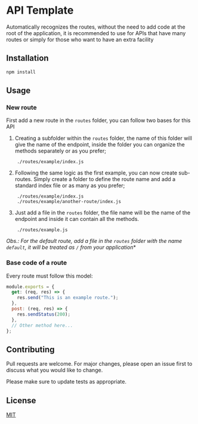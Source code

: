 # API Template

Automatically recognizes the routes, without the need to add code at the root of the application, it is recommended to use for APIs that have many routes or simply for those who want to have an extra facility

## Installation

```bash
npm install
```

## Usage
### New route

First add a new route in the `routes` folder, you can follow two bases for this API

1. Creating a subfolder within the `routes` folder, the name of this folder will give the name of the endpoint, inside the folder you can organize the methods separately or as you prefer;
```
    ./routes/example/index.js
```
2. Following the same logic as the first example, you can now create sub-routes. Simply create a folder to define the route name and add a standard index file or as many as you prefer;
```
    ./routes/example/index.js
    ./routes/example/another-route/index.js
```
3. Just add a file in the `routes` folder, the file name will be the name of the endpoint and inside it can contain all the methods.
```
    ./routes/example.js
```
*Obs.: For the default route, add a file in the `routes` folder with the name `default`, it will be treated as `/` from your application**

### Base code of a route
Every route must follow this model:

```js
module.exports = {
  get: (req, res) => {
    res.send("This is an example route.");
  },
  post: (req, res) => {
    res.sendStatus(200);
  },
  // Other method here...
};
```
## Contributing
Pull requests are welcome. For major changes, please open an issue first to discuss what you would like to change.

Please make sure to update tests as appropriate.

## License
[MIT](https://choosealicense.com/licenses/mit/)
